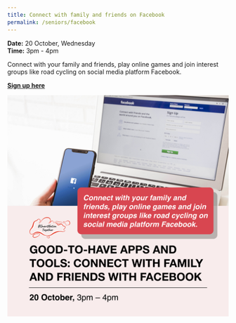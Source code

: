 ```yaml
---
title: Connect with family and friends on Facebook
permalink: /seniors/facebook
---
```

**Date:** 20 October, Wednesday   
**Time:** 3pm - 4pm

Connect with your family and friends, play online games and join interest groups like road cycling on social media platform Facebook.


[**Sign up here**](https://zoom.us/webinar/register/1016310018629/WN_p1uJXkeNStqPhSeQDfuMjw)

![Alt text for image on Isomer site](/images/seniors-octfacebook.jpeg)